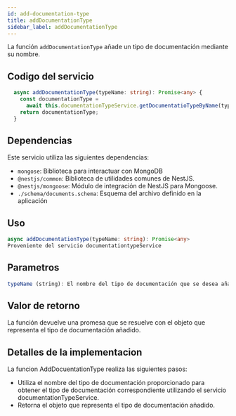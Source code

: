 ```yaml
---
id: add-documentation-type
title: addDocumentationType
sidebar_label: addDocumentationType
---
```


La función `addDocumentationType` añade un tipo de documentación mediante su nombre.

## Codigo del servicio

```typescript  
  async addDocumentationType(typeName: string): Promise<any> {
    const documentationType =
      await this.documentationTypeService.getDocumentatioTypeByName(typeName);
    return documentationType;
  }
```
## Dependencias

Este servicio utiliza las siguientes dependencias:

- `mongose`: Biblioteca para interactuar con MongoDB
- `@nestjs/common`: Biblioteca de utilidades comunes de NestJS.
- `@nestjs/mongoose`: Módulo de integración de NestJS para Mongoose.
- `./schema/documents.schema`: Esquema del archivo definido en la aplicación

## Uso

```typescript
async addDocumentationType(typeName: string): Promise<any>
Proveniente del servicio documentationtypeService
```

## Parametros
```typescript
typeName (string): El nombre del tipo de documentación que se desea añadir.
```

## Valor de retorno
La función devuelve una promesa que se resuelve con el objeto que representa el tipo de documentación añadido.

## Detalles de la implementacion

La funcion AddDocuentationType realiza las siguientes pasos:
- Utiliza el nombre del tipo de documentación proporcionado para obtener el tipo de documentación correspondiente utilizando el servicio documentationTypeService.
- Retorna el objeto que representa el tipo de documentación añadido.

